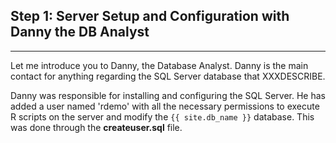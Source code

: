 
## Step 1: Server Setup and Configuration with Danny the DB Analyst
----------------------------------------------------------------

Let me introduce you to  Danny, the Database Analyst. Danny is the main contact for anything regarding the SQL Server database that XXXDESCRIBE.  

Danny was responsible for installing and configuring the SQL Server.  He has added a user named 'rdemo' with all the necessary permissions to execute R scripts on the server and modify the `{{ site.db_name }}` database. This was done through the **createuser.sql** file.  
